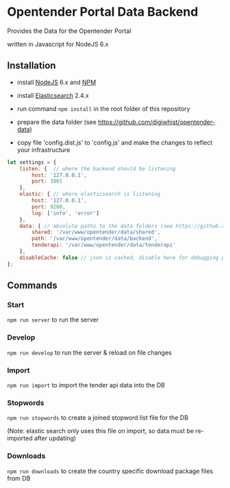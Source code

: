 # Opentender Portal Data Backend

Provides the Data for the Opentender Portal

written in Javascript for NodeJS 6.x

## Installation

- install [NodeJS](https://nodejs.org/) 6.x and [NPM](https://www.npmjs.com/)
- install [Elasticsearch](https://www.elastic.co/) 2.4.x

- run command `npm install` in the root folder of this repository

- prepare the data folder (see https://github.com/digiwhist/opentender-data)

- copy file 'config.dist.js' to 'config.js' and make the changes to reflect your infrastructure

```javascript
let settings = {
	listen: {  // where the backend should be listening
		host: '127.0.0.1',
		port: 3001
	},
	elastic: { // where elasticsearch is listening
		host: '127.0.0.1',
		port: 9200,
		log: ['info', 'error']
	},
	data: { // absolute paths to the data folders (see https://github.com/digiwhist/opentender-data)
		shared: '/var/www/opentender/data/shared',
		path: '/var/www/opentender/data/backend',
		tenderapi: '/var/www/opentender/data/tenderapi'
	},
	disableCache: false // json is cached, disable here for debugging purposes
};
```

## Commands

### Start

`npm run server` to run the server

### Develop

`npm run develop` to run the server & reload on file changes

### Import

`npm run import` to import the tender api data into the DB

### Stopwords

`npm run stopwords` to create a joined stopword list file for the DB

(Note: elastic search only uses this file on import, so data must be re-imported after updating)

### Downloads

`npm run downloads` to create the country specific download package files from DB
